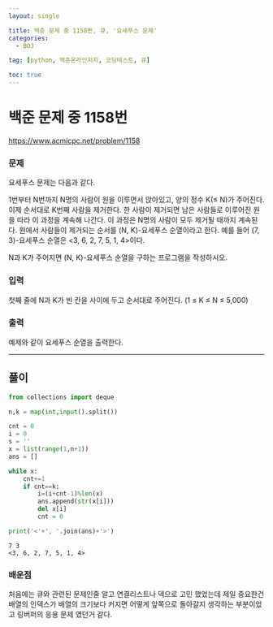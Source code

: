 ```yaml
---
layout: single

title: 백준 문제 중 1158번, 큐, '요세푸스 문제'
categories:
  - BOJ

tag: [python, 백준온라인저지, 코딩테스트, 큐]

toc: true
---
```


# 백준 문제 중 1158번
https://www.acmicpc.net/problem/1158

### 문제

요세푸스 문제는 다음과 같다.

1번부터 N번까지 N명의 사람이 원을 이루면서 앉아있고, 양의 정수 K(≤ N)가 주어진다. 이제 순서대로 K번째 사람을 제거한다. 한 사람이 제거되면 남은 사람들로 이루어진 원을 따라 이 과정을 계속해 나간다. 이 과정은 N명의 사람이 모두 제거될 때까지 계속된다. 원에서 사람들이 제거되는 순서를 (N, K)-요세푸스 순열이라고 한다. 예를 들어 (7, 3)-요세푸스 순열은 <3, 6, 2, 7, 5, 1, 4>이다.

N과 K가 주어지면 (N, K)-요세푸스 순열을 구하는 프로그램을 작성하시오.

### 입력

첫째 줄에 N과 K가 빈 칸을 사이에 두고 순서대로 주어진다. (1 ≤ K ≤ N ≤ 5,000)

### 출력

예제와 같이 요세푸스 순열을 출력한다.

---
## 풀이

```python
from collections import deque

n,k = map(int,input().split())

cnt = 0
i = 0
s = ''
x = list(range(1,n+1))
ans = []

while x:
    cnt+=1
    if cnt==k:
        i=(i+cnt-1)%len(x)
        ans.append(str(x[i]))
        del x[i]
        cnt = 0

print('<'+', '.join(ans)+'>')
```

    7 3
    <3, 6, 2, 7, 5, 1, 4>


### 배운점
처음에는 큐와 관련된 문제인줄 알고 연결리스트나 덱으로 고민 했었는데 제일 중요한건 배열의 인덱스가 배열의 크기보다 커지면 어떻게 앞쪽으로 돌아갈지 생각하는 부분이었고 링버퍼의 응용 문제 였던거 같다.
